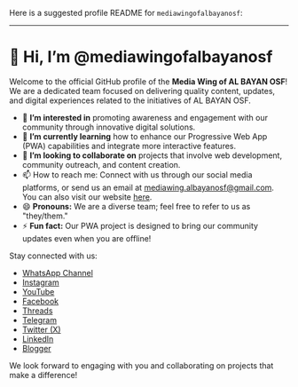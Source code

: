 Here is a suggested profile README for `mediawingofalbayanosf`:

---

# 👋 Hi, I’m @mediawingofalbayanosf

Welcome to the official GitHub profile of the **Media Wing of AL BAYAN OSF**! We are a dedicated team focused on delivering quality content, updates, and digital experiences related to the initiatives of AL BAYAN OSF.

- 👀 **I’m interested in** promoting awareness and engagement with our community through innovative digital solutions.
- 🌱 **I’m currently learning** how to enhance our Progressive Web App (PWA) capabilities and integrate more interactive features.
- 💞️ **I’m looking to collaborate on** projects that involve web development, community outreach, and content creation.
- 📫 How to reach me: Connect with us through our social media platforms, or send us an email at mediawing.albayanosf@gmail.com. You can also visit our website [here](https://sites.google.com/view/albayanosfmediawing).
- 😄 **Pronouns:** We are a diverse team; feel free to refer to us as "they/them."
- ⚡ **Fun fact:** Our PWA project is designed to bring our community updates even when you are offline!

Stay connected with us:
- [WhatsApp Channel](https://whatsapp.com/channel/0029VapfJw2GpLHKUoY63z3P)
- [Instagram](https://www.instagram.com/media_wing.albayan_osf)
- [YouTube](https://www.youtube.com/@Media_Wing_of_AL_BAYAN_OSF)
- [Facebook](https://www.facebook.com/MediaWingofAlbayanOSF)
- [Threads](https://www.threads.net/media_wing.albayan_osf)
- [Telegram](https://t.me/mediawing_albayanosf)
- [Twitter (X)](https://twitter.com/M_W_albayanosf)
- [LinkedIn](https://www.linkedin.com/in/media-wing-al-bayan-osf/)
- [Blogger](https://mediawingofalbayanosf.blogspot.com/)

We look forward to engaging with you and collaborating on projects that make a difference!
